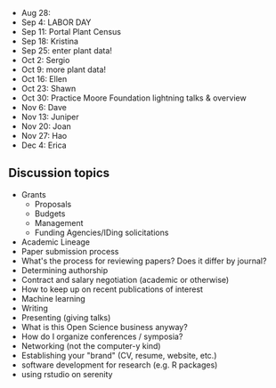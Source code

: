 * Aug 28:
* Sep 4: LABOR DAY
* Sep 11: Portal Plant Census
* Sep 18: Kristina
* Sep 25: enter plant data!
* Oct 2: Sergio
* Oct 9: more plant data!
* Oct 16: Ellen
* Oct 23: Shawn
* Oct 30: Practice Moore Foundation lightning talks & overview
* Nov 6: Dave
* Nov 13: Juniper
* Nov 20: Joan
* Nov 27: Hao
* Dec 4: Erica

## Discussion topics

* Grants
    * Proposals
    * Budgets
    * Management
    * Funding Agencies/IDing solicitations
* Academic Lineage
* Paper submission process
* What's the process for reviewing papers? Does it differ by journal?
* Determining authorship
* Contract and salary negotiation (academic or otherwise)
* How to keep up on recent publications of interest
* Machine learning
* Writing
* Presenting (giving talks)
* What is this Open Science business anyway?
* How do I organize conferences / symposia?
* Networking (not the computer-y kind)
* Establishing your "brand" (CV, resume, website, etc.)
* software development for research (e.g. R packages)  
* using rstudio on serenity